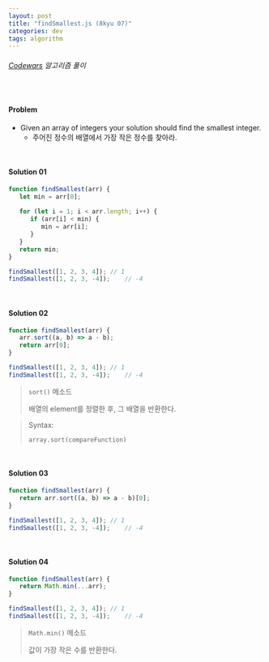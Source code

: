 ```yaml
---
layout: post
title: "findSmallest.js (8kyu 07)"
categories: dev
tags: algorithm
---
```


###### [Codewars](https://www.codewars.com) 알고리즘 풀이

<br>

#### Problem

- Given an array of integers your solution should find the smallest integer.
  - 주어진 정수의 배열에서 가장 작은 정수를 찾아라.

<br>

#### Solution 01

```js
function findSmallest(arr) {
   let min = arr[0];
   
   for (let i = 1; i < arr.length; i++) {
      if (arr[i] < min) {
         min = arr[i];
      }
   }
   return min;
}

findSmallest([1, 2, 3, 4]);	// 1
findSmallest([1, 2, 3, -4]);	// -4
```

<br>

#### Solution 02

```js
function findSmallest(arr) {
   arr.sort((a, b) => a - b);
   return arr[0];
}

findSmallest([1, 2, 3, 4]);	// 1
findSmallest([1, 2, 3, -4]);	// -4
```

> `sort()` 메소드
>
> 배열의 element를 정렬한 후, 그 배열을 반환한다.

> Syntax:
>
> `array.sort(compareFunction)`

<br>

#### Solution 03

```js
function findSmallest(arr) {
   return arr.sort((a, b) => a - b)[0];
}

findSmallest([1, 2, 3, 4]);	// 1
findSmallest([1, 2, 3, -4]);	// -4
```

<br>

#### Solution 04

```js
function findSmallest(arr) {
   return Math.min(...arr);
}

findSmallest([1, 2, 3, 4]);	// 1
findSmallest([1, 2, 3, -4]);	// -4
```

> `Math.min()` 메소드
>
> 값이 가장 작은 수를 반환한다.

<br>